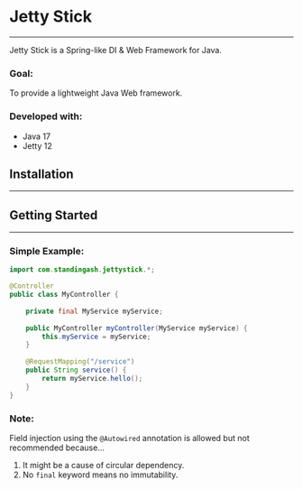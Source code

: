 # Jetty Stick
---
Jetty Stick is a Spring-like DI & Web Framework for Java.

### Goal:

To provide a lightweight Java Web framework.

### Developed with:

- Java 17
- Jetty 12

## Installation
---

## Getting Started
---

### Simple Example:

```java
import com.standingash.jettystick.*;

@Controller
public class MyController {
    
    private final MyService myService;
    
    public MyController myController(MyService myService) {
        this.myService = myService;
    }
    
    @RequestMapping("/service")
    public String service() {
        return myService.hello();
    }
}
```

### Note:
Field injection using the ```@Autowired``` annotation is allowed but not recommended because...

1. It might be a cause of circular dependency.
2. No ```final``` keyword means no immutability.

